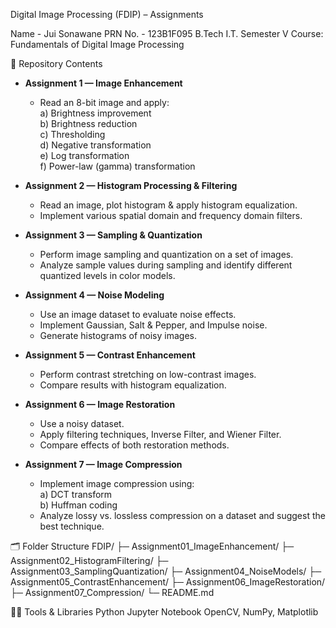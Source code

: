 Digital Image Processing (FDIP) – Assignments

Name - Jui Sonawane
 PRN No. - 123B1F095
  B.Tech I.T. Semester V
 Course: Fundamentals of Digital Image Processing

📝 Repository Contents
- **Assignment 1 — Image Enhancement**  
  - Read an 8-bit image and apply:  
    a) Brightness improvement  
    b) Brightness reduction  
    c) Thresholding  
    d) Negative transformation  
    e) Log transformation  
    f) Power-law (gamma) transformation  

- **Assignment 2 — Histogram Processing & Filtering**  
  - Read an image, plot histogram & apply histogram equalization.  
  - Implement various spatial domain and frequency domain filters.  

- **Assignment 3 — Sampling & Quantization**  
  - Perform image sampling and quantization on a set of images.  
  - Analyze sample values during sampling and identify different quantized levels in color models.  

- **Assignment 4 — Noise Modeling**  
  - Use an image dataset to evaluate noise effects.  
  - Implement Gaussian, Salt & Pepper, and Impulse noise.  
  - Generate histograms of noisy images.  

- **Assignment 5 — Contrast Enhancement**  
  - Perform contrast stretching on low-contrast images.  
  - Compare results with histogram equalization.  

- **Assignment 6 — Image Restoration**  
  - Use a noisy dataset.  
  - Apply filtering techniques, Inverse Filter, and Wiener Filter.  
  - Compare effects of both restoration methods.  

- **Assignment 7 — Image Compression**  
  - Implement image compression using:  
    a) DCT transform  
    b) Huffman coding  
  - Analyze lossy vs. lossless compression on a dataset and suggest the best technique.  

🗂 Folder Structure
FDIP/
├─ Assignment01_ImageEnhancement/
├─ Assignment02_HistogramFiltering/
├─ Assignment03_SamplingQuantization/
├─ Assignment04_NoiseModels/
├─ Assignment05_ContrastEnhancement/
├─ Assignment06_ImageRestoration/
├─ Assignment07_Compression/
└─ README.md

🧑‍💻 Tools & Libraries
Python
Jupyter Notebook
OpenCV, NumPy, Matplotlib
